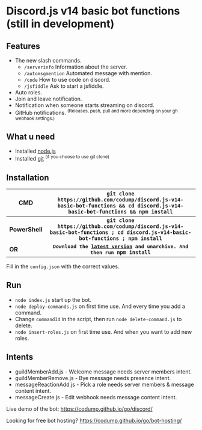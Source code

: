 # Discord.js v14 basic bot functions (still in development)

## Features
- The new slash commands.
  - `/serverinfo` Information about the server.
  - `/automsgmention` Automated message with mention.
  - `/code` How to use code on discord.
  - `/jsfiddle` Ask to start a jsfiddle.
- Auto roles.
- Join and leave notification.
- Notification when someone starts streaming on discord.
- GitHub notifications. <sup>(Releases, push, pull and more depending on your gh webhook settings.)</sup>

## What u need
- Installed [node.js](https://nodejs.org/en/download/)
- Installed [git](https://github.com/git-guides/install-git) <sup>(if you choose to use git clone)</sup>



## Installation

| CMD        | <samp>`git clone https://github.com/codump/discord.js-v14-basic-bot-functions && cd discord.js-v14-basic-bot-functions && npm install`</samp>           |
| ------------- |:-------------:|
| **PowerShell**     | **<samp>`git clone https://github.com/codump/discord.js-v14-basic-bot-functions ; cd discord.js-v14-basic-bot-functions ; npm install`</samp>** |
| **OR**     | **<samp>Download the [latest version](https://github.com/codump/discord.js-v14-basic-bot-functions/releases) and unarchive. And then run `npm install`</samp>** |

Fill in the `config.json` with the correct values.


## Run
- `node index.js` start up the bot.
- `node deploy-commands.js` on first time use. And every time you add a command.
- Change `commandId` in the script, then run `node delete-command.js` to delete.
- `node insert-roles.js` on first time use. And when you want to add new roles.



## Intents
- guildMemberAdd.js - Welcome message needs server members intent.
- guildMemberRemove.js - Bye message needs presence intent. 
- messageReactionAdd.js - Pick a role needs server members & message content intent.
- messageCreate.js - Edit webhook needs message content intent.

Live demo of the bot: https://codump.github.io/go/discord/

Looking for free bot hosting? https://codump.github.io/go/bot-hosting/
